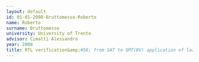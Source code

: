 ```yaml
---
layout: default 
id: 01-01-2008-Bruttomesso-Roberto
name: Roberto
surname: Bruttomesso
university: University of Trento
advisor: Cimatti Alessandro
year: 2008
title: RTL verification&amp;#58; from SAT to SMT(BV) application of lazy satisfiability modulo theories techniques to the validation of combinational RTL designs
---
```

